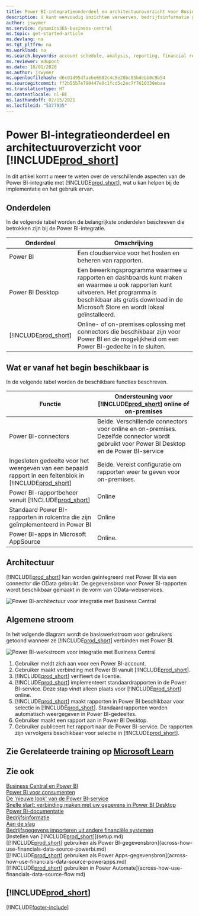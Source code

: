 ```yaml
---
title: Power BI-integratieonderdeel en architectuuroverzicht voor Business Central | Microsoft Docs
description: U kunt eenvoudig inzichten verwerven, bedrijfsinformatie genereren en KPI's vaststellen op basis van uw Business Central-gegevens met de Business Central-apps voor Power BI.
author: jswymer
ms.service: dynamics365-business-central
ms.topic: get-started-article
ms.devlang: na
ms.tgt_pltfrm: na
ms.workload: na
ms.search.keywords: account schedule, analysis, reporting, financial report, business intelligence, KPI
ms.reviewer: edupont
ms.date: 10/01/2020
ms.author: jswymer
ms.openlocfilehash: d6c01d95dfaebe6682c4c5e20bc85bdebb0c9b54
ms.sourcegitcommit: ff2b55b7e790447e0c1fcd5c2ec7f7610338ebaa
ms.translationtype: HT
ms.contentlocale: nl-BE
ms.lasthandoff: 02/15/2021
ms.locfileid: "5377935"
---
```

# <a name="power-bi-integration-component-and-architecture-overview-for-prod_short"></a>Power BI-integratieonderdeel en architectuuroverzicht voor [!INCLUDE[prod_short](includes/prod_short.md)]

In dit artikel komt u meer te weten over de verschillende aspecten van de Power BI-integratie met [!INCLUDE[prod_short](includes/prod_short.md)], wat u kan helpen bij de implementatie en het gebruik ervan.

## <a name="components"></a>Onderdelen

In de volgende tabel worden de belangrijkste onderdelen beschreven die betrokken zijn bij de Power BI-integratie.

|Onderdeel|Omschrijving|
|---------|-----------|
|Power BI|Een cloudservice voor het hosten en beheren van rapporten.|
|Power BI Desktop|Een bewerkingsprogramma waarmee u rapporten en dashboards kunt maken en waarmee u ook rapporten kunt uitvoeren. Het programma is beschikbaar als gratis download in de Microsoft Store en wordt lokaal geïnstalleerd.|
|[!INCLUDE[prod_short](includes/prod_short.md)]|Online- of on-premises oplossing met connectors die beschikbaar zijn voor Power BI en de mogelijkheid om een Power BI-gedeelte in te sluiten.|

## <a name="whats-available-from-the-start"></a>Wat er vanaf het begin beschikbaar is

In de volgende tabel worden de beschikbare functies beschreven.

|Functie|Ondersteuning voor [!INCLUDE[prod_short](includes/prod_short.md)] online of on-premises|
|-------|---------------------|
|Power BI-connectors|Beide. Verschillende connectors voor online en on-premises. Dezelfde connector wordt gebruikt voor Power BI Desktop en de Power BI-service |
|Ingesloten gedeelte voor het weergeven van een bepaald rapport in een feitenblok in [!INCLUDE[prod_short](includes/prod_short.md)]|Beide. Vereist configuratie om rapporten weer te geven voor on-premises.|
|Power BI-rapportbeheer vanuit [!INCLUDE[prod_short](includes/prod_short.md)]|Online|
|Standaard Power BI-rapporten in rolcentra die zijn geïmplementeerd in Power BI|Online|
|Power BI-apps in Microsoft AppSource|Online.|

## <a name="architecture"></a>Architectuur

[!INCLUDE[prod_short](includes/prod_short.md)] kan worden geïntegreerd met Power BI via een connector die OData gebruikt. De gegevensbron voor Power BI-rapporten wordt beschikbaar gemaakt in de vorm van OData-webservices.

![Power BI-architectuur voor integratie met Business Central](./media/power-bi-architecture.png)

## <a name="general-flow"></a>Algemene stroom

In het volgende diagram wordt de basiswerkstroom voor gebruikers getoond wanneer ze [!INCLUDE[prod_short](includes/prod_short.md)] verbinden met Power BI.

![Power BI-werkstroom voor integratie met Business Central](./media/power-bi-flow.png)

1. Gebruiker meldt zich aan voor een Power BI-account.
2. Gebruiker maakt verbinding met Power BI vanuit [!INCLUDE[prod_short](includes/prod_short.md)].
3. [!INCLUDE[prod_short](includes/prod_short.md)] verifieert de licentie.
4. [!INCLUDE[prod_short](includes/prod_short.md)] implementeert standaardrapporten in de Power BI-service. Deze stap vindt alleen plaats voor [!INCLUDE[prod_short](includes/prod_short.md)] online.
5. [!INCLUDE[prod_short](includes/prod_short.md)] maakt rapporten in Power BI beschikbaar voor selectie in [!INCLUDE[prod_short](includes/prod_short.md)]. Standaardrapporten worden automatisch weergegeven in Power BI-gedeeltes.
6. Gebruiker maakt een rapport aan in Power BI Desktop.
7. Gebruiker publiceert het rapport naar de Power BI-service. De rapporten zijn vervolgens beschikbaar voor selectie in [!INCLUDE[prod_short](includes/prod_short.md)].

## <a name="see-related-training-at-microsoft-learn"></a>Zie Gerelateerde training op [Microsoft Learn](/learn/modules/configure-powerbi-excel-dynamics-365-business-central/index)

## <a name="see-also"></a>Zie ook

[Business Central en Power BI](admin-powerbi.md)  
[Power BI voor consumenten](/power-bi/consumer/end-user-consumer)  
[De 'nieuwe look' van de Power BI-service](/power-bi/service-new-look)  
[Snelle start: verbinding maken met uw gegevens in Power BI Desktop](/power-bi/desktop-quickstart-connect-to-data)  
[Power BI-documentatie](/power-bi/)  
[Bedrijfsinformatie](bi.md)  
[Aan de slag](product-get-started.md)  
[Bedrijfsgegevens importeren uit andere financiële systemen](across-import-data-configuration-packages.md)  
[Instellen van [!INCLUDE[prod_short](includes/prod_short.md)]](setup.md)  
[[!INCLUDE[prod_short](includes/prod_short.md)] gebruiken als Power BI-gegevensbron](across-how-use-financials-data-source-powerbi.md)  
[[!INCLUDE[prod_short](includes/prod_short.md)] gebruiken als Power Apps-gegevensbron](across-how-use-financials-data-source-powerapps.md)  
[[!INCLUDE[prod_short](includes/prod_short.md)] gebruiken in Power Automate](across-how-use-financials-data-source-flow.md)  

## [!INCLUDE[prod_short](includes/free_trial_md.md)]  


[!INCLUDE[footer-include](includes/footer-banner.md)]
